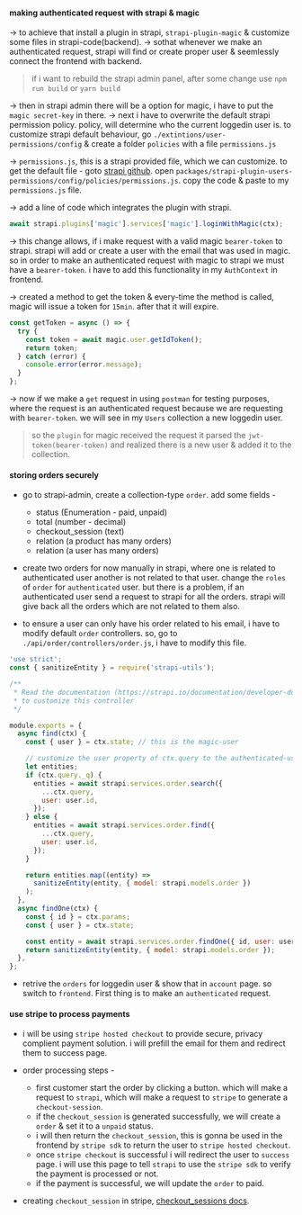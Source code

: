 #### making authenticated request with strapi & magic

-> to achieve that install a plugin in strapi, `strapi-plugin-magic` & customize some files in strapi-code(backend).
-> sothat whenever we make an authenticated request, strapi will find or create proper user & seemlessly connect the frontend with backend.

> if i want to rebuild the strapi admin panel, after some change use `npm run build` or `yarn build`

-> then in strapi admin there will be a option for magic, i have to put the `magic secret-key` in there.
-> next i have to overwrite the default strapi permission policy. policy, will determine who the current loggedin user is. to customize strapi default behaviour, go `./extintions/user-permissions/config` & create a folder `policies` with a file `permissions.js`

-> `permissions.js`, this is a strapi provided file, which we can customize. to get the default file - goto [strapi github](https://github.com/strapi/strapi). open `packages/strapi-plugin-users-permissions/config/policies/permissions.js`. copy the code & paste to my `permissions.js` file.

-> add a line of code which integrates the plugin with strapi.

```js
await strapi.plugins['magic'].services['magic'].loginWithMagic(ctx);
```

-> this change allows, if i make request with a valid magic `bearer-token` to strapi. strapi will add or create a user with the email that was used in magic. so in order to make an authenticated request with magic to strapi we must have a `bearer-token`. i have to add this functionality in my `AuthContext` in frontend.

-> created a method to get the token & every-time the method is called, magic will issue a token for `15min`. after that it will expire.

```js
const getToken = async () => {
  try {
    const token = await magic.user.getIdToken();
    return token;
  } catch (error) {
    console.error(error.message);
  }
};
```

-> now if we make a `get` request in using `postman` for testing purposes, where the request is an authenticated request because we are requesting with `bearer-token`. we will see in my `Users` collection a new loggedin user.

> so the `plugin` for magic received the request it parsed the `jwt-token(bearer-token)` and realized there is a new user & added it to the collection.

#### storing orders securely

- go to strapi-admin, create a collection-type `order`. add some fields -

  - status (Enumeration - paid, unpaid)
  - total (number - decimal)
  - checkout_session (text)
  - relation (a product has many orders)
  - relation (a user has many orders)

- create two orders for now manually in strapi, where one is related to authenticated user another is not related to that user. change the `roles` of `order` for `authenticated` user. but there is a problem, if an authenticated user send a request to strapi for all the orders. strapi will give back all the orders which are not related to them also.

- to ensure a user can only have his order related to his email, i have to modify default `order` controllers. so, go to `./api/order/controllers/order.js`, i have to modify this file.

```js
'use strict';
const { sanitizeEntity } = require('strapi-utils');

/**
 * Read the documentation (https://strapi.io/documentation/developer-docs/latest/concepts/controllers.html#core-controllers)
 * to customize this controller
 */

module.exports = {
  async find(ctx) {
    const { user } = ctx.state; // this is the magic-user

    // customize the user property of ctx.query to the authenticated-user
    let entities;
    if (ctx.query._q) {
      entities = await strapi.services.order.search({
        ...ctx.query,
        user: user.id,
      });
    } else {
      entities = await strapi.services.order.find({
        ...ctx.query,
        user: user.id,
      });
    }

    return entities.map((entity) =>
      sanitizeEntity(entity, { model: strapi.models.order })
    );
  },
  async findOne(ctx) {
    const { id } = ctx.params;
    const { user } = ctx.state;

    const entity = await strapi.services.order.findOne({ id, user: user.id });
    return sanitizeEntity(entity, { model: strapi.models.order });
  },
};
```

- retrive the `orders` for loggedin user & show that in `account` page. so switch to `frontend`. First thing is to make an `authenticated` request.

#### use stripe to process payments

- i will be using `stripe hosted checkout` to provide secure, privacy complient payment solution. i will prefill the email for them and redirect them to success page.

- order processing steps -

  - first customer start the order by clicking a button. which will make a request to `strapi`, which will make a request to `stripe` to generate a `checkout-session`.
  - if the `checkout_session` is generated successfully, we will create a `order` & set it to a `unpaid` status.
  - i will then return the `checkout_session`, this is gonna be used in the frontend by `stripe sdk` to return the user to `stripe hosted checkout`.
  - once `stripe checkout` is successful i will redirect the user to `success` page. i will use this page to tell `strapi` to use the `stripe sdk` to verify the payment is processed or not.
  - if the payment is successful, we will update the `order` to paid.

- creating `checkout_session` in stripe, [checkout_sessions docs](https://stripe.com/docs/api/checkout/sessions).
